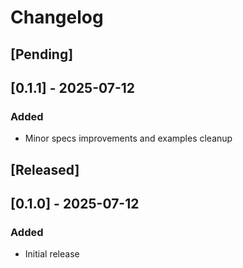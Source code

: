 # Changelog

## [Pending]

## [0.1.1] - 2025-07-12

### Added
- Minor specs improvements and examples cleanup

## [Released]

## [0.1.0] - 2025-07-12

### Added
- Initial release
